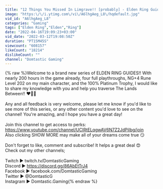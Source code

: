```yaml
---
title: "12 Things You Missed In Limgrave!! [probably] - Elden Ring Guides & Tutorials"
image: "https:\/\/i.ytimg.com\/vi\/A6lhgAeg_L8\/hqdefault.jpg"
vid_id: "A6lhgAeg_L8"
categories: "Gaming"
tags: ["Elden Ring","Elden","Ring"]
date: "2022-04-16T19:09:23+03:00"
vid_date: "2022-03-12T19:08:50Z"
duration: "PT15M45S"
viewcount: "608157"
likeCount: "18214"
dislikeCount: ""
channel: "Domtastic Gaming"
---
```

{% raw %}Welcome to a brand new series of ELDEN RING GUIDES!! With nearly 200 hours in the game already, four full playthroughs, NG+4 Rune Level 202 on my main character, and the 100% Platinum Trophy, I would like to share my knowledge with you and help you traverse The Lands Between!! ❤️🎉💖<br /><br />Any and all feedback is very welcome, please let me know if you'd like to see more of this series, or any other content you'd love to see on the channel! You're amazing, and I hope you have a great day!<br /><br />Join this channel to get access to perks:<br /><a rel="nofollow" target="blank" href="https://www.youtube.com/channel/UCIRtELqgwAV6N7Z2JdPiIbg/join">https://www.youtube.com/channel/UCIRtELqgwAV6N7Z2JdPiIbg/join</a><br />Also clicking SHOW MORE may make all of your dreams come true 😏<br /><br />Don't forget to like, comment and subscribe! It helps a great deal 😍<br />Check out my other channels;<br /><br />Twitch ► twitch.tv/DomtasticGaming<br />Discord ► <a rel="nofollow" target="blank" href="https://discord.gg/86AbEtTrJ4">https://discord.gg/86AbEtTrJ4</a><br />Facebook ► facebook.com/DomtasticGaming<br />Twitter ► @DomtasticG<br />Instagram ► Domtastic.Gaming{% endraw %}

